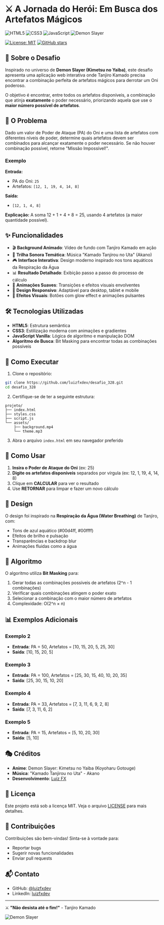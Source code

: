 # ⚔️ A Jornada do Herói: Em Busca dos Artefatos Mágicos

![HTML5](https://img.shields.io/badge/HTML5-E34F26?style=for-the-badge&logo=html5&logoColor=white)
![CSS3](https://img.shields.io/badge/CSS3-1572B6?style=for-the-badge&logo=css3&logoColor=white)
![JavaScript](https://img.shields.io/badge/JavaScript-F7DF1E?style=for-the-badge&logo=javascript&logoColor=black)
![Demon Slayer](https://img.shields.io/badge/Demon_Slayer-FF6B6B?style=for-the-badge&logo=crunchyroll&logoColor=white)

[![License: MIT](https://img.shields.io/badge/License-MIT-yellow.svg)](https://opensource.org/licenses/MIT)
[![GitHub stars](https://img.shields.io/github/stars/luizfxdev/desafio_328?style=social)](https://github.com/luizfxdev/desafio_328)

## 📖 Sobre o Desafio

Inspirado no universo de **Demon Slayer (Kimetsu no Yaiba)**, este desafio apresenta uma aplicação web interativa onde Tanjiro Kamado precisa encontrar a combinação perfeita de artefatos mágicos para derrotar um Oni poderoso.

O objetivo é encontrar, entre todos os artefatos disponíveis, a combinação que atinja **exatamente** o poder necessário, priorizando aquela que use o **maior número possível de artefatos**.

## 🎯 O Problema

Dado um valor de Poder de Ataque (PA) do Oni e uma lista de artefatos com diferentes níveis de poder, determine quais artefatos devem ser combinados para alcançar exatamente o poder necessário. Se não houver combinação possível, retorne "Missão Impossível!".

### Exemplo

**Entrada:**
- PA do Oni: `25`
- Artefatos: `[12, 1, 19, 4, 14, 8]`

**Saída:**
- `[12, 1, 4, 8]`

**Explicação:** A soma 12 + 1 + 4 + 8 = 25, usando 4 artefatos (a maior quantidade possível).

## ✨ Funcionalidades

- 🎬 **Background Animado**: Vídeo de fundo com Tanjiro Kamado em ação
- 🎵 **Trilha Sonora Temática**: Música "Kamado Tanjirou no Uta" (Akano)
- 🎮 **Interface Interativa**: Design moderno inspirado nos tons aquáticos da Respiração da Água
- 📊 **Resultado Detalhado**: Exibição passo a passo do processo de cálculo
- 🔄 **Animações Suaves**: Transições e efeitos visuais envolventes
- 📱 **Design Responsivo**: Adaptável para desktop, tablet e mobile
- 🎨 **Efeitos Visuais**: Botões com glow effect e animações pulsantes

## 🛠️ Tecnologias Utilizadas

- **HTML5**: Estrutura semântica
- **CSS3**: Estilização moderna com animações e gradientes
- **JavaScript Vanilla**: Lógica de algoritmo e manipulação DOM
- **Algoritmo de Busca**: Bit Masking para encontrar todas as combinações possíveis

## 🚀 Como Executar

1. Clone o repositório:
```bash
git clone https://github.com/luizfxdev/desafio_328.git
cd desafio_328
```

2. Certifique-se de ter a seguinte estrutura:
```
projeto/
├── index.html
├── styles.css
├── script.js
└── assets/
    ├── background.mp4
    └── theme.mp3
```

3. Abra o arquivo `index.html` em seu navegador preferido

## 📝 Como Usar

1. **Insira o Poder de Ataque do Oni** (ex: 25)
2. **Digite os artefatos disponíveis** separados por vírgula (ex: 12, 1, 19, 4, 14, 8)
3. Clique em **CALCULAR** para ver o resultado
4. Use **RETORNAR** para limpar e fazer um novo cálculo

## 🎨 Design

O design foi inspirado na **Respiração da Água (Water Breathing)** de Tanjiro, com:
- Tons de azul aquático (#00d4ff, #00ffff)
- Efeitos de brilho e pulsação
- Transparências e backdrop blur
- Animações fluidas como a água

## 🧮 Algoritmo

O algoritmo utiliza **Bit Masking** para:
1. Gerar todas as combinações possíveis de artefatos (2^n - 1 combinações)
2. Verificar quais combinações atingem o poder exato
3. Selecionar a combinação com o maior número de artefatos
4. Complexidade: O(2^n × n)

## 📊 Exemplos Adicionais

### Exemplo 2
- **Entrada**: PA = 50, Artefatos = [10, 15, 20, 5, 25, 30]
- **Saída**: [10, 15, 20, 5]

### Exemplo 3
- **Entrada**: PA = 100, Artefatos = [25, 30, 15, 40, 10, 20, 35]
- **Saída**: [25, 30, 15, 10, 20]

### Exemplo 4
- **Entrada**: PA = 33, Artefatos = [7, 3, 11, 6, 9, 2, 8]
- **Saída**: [7, 3, 11, 6, 2]

### Exemplo 5
- **Entrada**: PA = 15, Artefatos = [5, 10, 20, 30]
- **Saída**: [5, 10]

## 🎭 Créditos

- **Anime**: Demon Slayer: Kimetsu no Yaiba (Koyoharu Gotouge)
- **Música**: "Kamado Tanjirou no Uta" - Akano
- **Desenvolvimento**: [Luiz FX](https://github.com/luizfxdev)

## 📄 Licença

Este projeto está sob a licença MIT. Veja o arquivo [LICENSE](LICENSE) para mais detalhes.

## 🤝 Contribuições

Contribuições são bem-vindas! Sinta-se à vontade para:
- Reportar bugs
- Sugerir novas funcionalidades
- Enviar pull requests

## 📬 Contato

- GitHub: [@luizfxdev](https://github.com/luizfxdev)
- LinkedIn: [luizfxdev](https://www.linkedin.com/in/luizfxdev)

---

⚔️ **"Não desista até o fim!"** - Tanjiro Kamado

![Demon Slayer](https://img.shields.io/badge/Made_with-💙-blue?style=for-the-badge)
